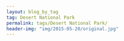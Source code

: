 ```yaml
---
layout: blog_by_tag
tag: Desert National Park
permalink: tags/Desert National Park/
header-img: "img/2015-05-20/original.jpg"
---
```


